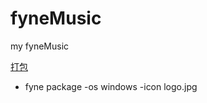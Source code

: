 # fyneMusic
my fyneMusic

[打包](https://developer.fyne.io/started/packaging)
- fyne package -os windows -icon logo.jpg